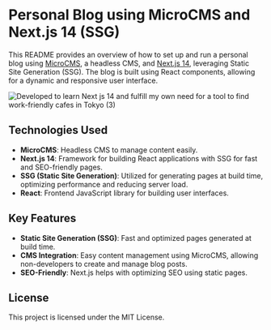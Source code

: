 # Personal Blog using MicroCMS and Next.js 14 (SSG)

This README provides an overview of how to set up and run a personal blog using [MicroCMS](https://microcms.io/), a headless CMS, and [Next.js 14](https://nextjs.org/), leveraging Static Site Generation (SSG). The blog is built using React components, allowing for a dynamic and responsive user interface.

![Developed to learn Next js 14 and fulfill my own need for a tool to find work-friendly cafes in Tokyo  (3)](https://github.com/user-attachments/assets/ecc00e3d-79e5-4066-a6f2-72e82d5f24e2)



## Technologies Used
- **MicroCMS**: Headless CMS to manage content easily.
- **Next.js 14**: Framework for building React applications with SSG for fast and SEO-friendly pages.
- **SSG (Static Site Generation)**: Utilized for generating pages at build time, optimizing performance and reducing server load.
- **React**: Frontend JavaScript library for building user interfaces.


## Key Features
- **Static Site Generation (SSG)**: Fast and optimized pages generated at build time.
- **CMS Integration**: Easy content management using MicroCMS, allowing non-developers to create and manage blog posts.
- **SEO-Friendly**: Next.js helps with optimizing SEO using static pages.


## License
This project is licensed under the MIT License.
